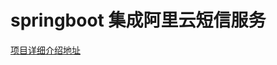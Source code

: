 # springboot 集成阿里云短信服务



[项目详细介绍地址](http://blog.geekerit.com/%E7%BC%96%E7%A8%8B/2018/12/13/springboot%E9%9B%86%E6%88%90%E9%98%BF%E9%87%8C%E4%BA%91%E7%9F%AD%E4%BF%A1%E6%9C%8D%E5%8A%A1/#)

​	
